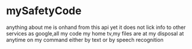 # mySafetyCode
anything about me is onhand from this api yet it does not lick info to other services as google,all my code my home tv,my files are at my disposal at anytime on my command either by text or by speech recognition
